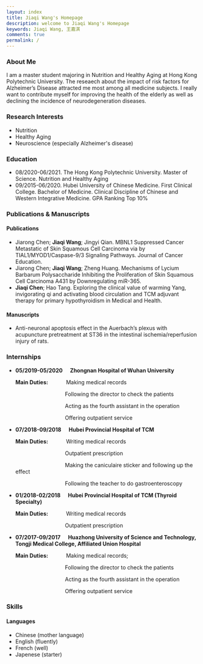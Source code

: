```yaml
---
layout: index
title: Jiaqi Wang's Homepage
description: welcome to Jiaqi Wang's Homepage
keywords: Jiaqi Wang, 王嘉淇
comments: true
permalink: /
---
```


### About Me

I am a master student majoring in Nutrition and Healthy Aging at Hong Kong Polytechnic University. 
The reseaech about the impact of risk factors for Alzheimer’s Disease attracted me most among all medicine subjects. 
I really want to contribute myself for improving the health of the elderly as well as declining the incidence of neurodegeneration diseases.

### Research Interests

- Nutrition
- Healthy Aging
- Neuroscience (especially Alzheimer's disease)

### Education

- 08/2020-06/2021. The Hong Kong Polytechnic University. Master of Science. Nutrition and Healthy Aging                               
- 09/2015-06/2020. Hubei University of Chinese Medicine. First Clinical College. Bachelor of Medicine. Clinical Discipline of Chinese and Western Integrative Medicine. GPA Ranking Top 10%

### Publications & Manuscripts

#### Publications

- Jiarong Chen; **Jiaqi Wang**; Jingyi Qian. MBNL1 Suppressed Cancer Metastatic of Skin Squamous Cell Carcinoma via by TIAL1/MYOD1/Caspase-9/3 Signaling Pathways. Journal of Cancer Education.
- Jiarong Chen; **Jiaqi Wang**; Zheng Huang. Mechanisms of Lycium Barbarum Polysaccharide Inhibiting the Proliferation of Skin Squamous Cell Carcinoma A431 by Downregulating miR-365.
- **Jiaqi Chen**; Hao Tang. Exploring the clinical value of warming Yang, invigorating qi and activating blood circulation and TCM adjuvant therapy for primary hypothyroidism in Medical and Health.

#### Manuscripts

- Anti-neuronal apoptosis effect in the Auerbach’s plexus with acupuncture pretreatment at ST36 in the intestinal ischemia/reperfusion injury of rats.

### Internships

- **05/2019-05/2020**&nbsp;&nbsp;&nbsp;&nbsp;&nbsp;**Zhongnan Hospital of Wuhan University**

  **Main Duties:**&nbsp;&nbsp;&nbsp;&nbsp;&nbsp;&nbsp;&nbsp;&nbsp;&nbsp;&nbsp;&nbsp;&nbsp;Making medical records

  &nbsp;&nbsp;&nbsp;&nbsp;&nbsp;&nbsp;&nbsp;&nbsp;&nbsp;&nbsp;&nbsp;&nbsp;&nbsp;&nbsp;&nbsp;&nbsp;&nbsp;&nbsp;&nbsp;&nbsp;&nbsp;&nbsp;&nbsp;&nbsp;&nbsp;&nbsp;&nbsp;&nbsp;&nbsp;&nbsp;&nbsp;&nbsp;&nbsp;Following the director to check the patients

  &nbsp;&nbsp;&nbsp;&nbsp;&nbsp;&nbsp;&nbsp;&nbsp;&nbsp;&nbsp;&nbsp;&nbsp;&nbsp;&nbsp;&nbsp;&nbsp;&nbsp;&nbsp;&nbsp;&nbsp;&nbsp;&nbsp;&nbsp;&nbsp;&nbsp;&nbsp;&nbsp;&nbsp;&nbsp;&nbsp;&nbsp;&nbsp;&nbsp;Acting as the fourth assistant in the operation

  &nbsp;&nbsp;&nbsp;&nbsp;&nbsp;&nbsp;&nbsp;&nbsp;&nbsp;&nbsp;&nbsp;&nbsp;&nbsp;&nbsp;&nbsp;&nbsp;&nbsp;&nbsp;&nbsp;&nbsp;&nbsp;&nbsp;&nbsp;&nbsp;&nbsp;&nbsp;&nbsp;&nbsp;&nbsp;&nbsp;&nbsp;&nbsp;&nbsp;Offering outpatient service

- **07/2018-09/2018**&nbsp;&nbsp;&nbsp;&nbsp;&nbsp;**Hubei Provincial Hospital of TCM**

  **Main Duties:**&nbsp;&nbsp;&nbsp;&nbsp;&nbsp;&nbsp;&nbsp;&nbsp;&nbsp;&nbsp;&nbsp;&nbsp;Writing medical records

  &nbsp;&nbsp;&nbsp;&nbsp;&nbsp;&nbsp;&nbsp;&nbsp;&nbsp;&nbsp;&nbsp;&nbsp;&nbsp;&nbsp;&nbsp;&nbsp;&nbsp;&nbsp;&nbsp;&nbsp;&nbsp;&nbsp;&nbsp;&nbsp;&nbsp;&nbsp;&nbsp;&nbsp;&nbsp;&nbsp;&nbsp;&nbsp;&nbsp;Outpatient prescription

  &nbsp;&nbsp;&nbsp;&nbsp;&nbsp;&nbsp;&nbsp;&nbsp;&nbsp;&nbsp;&nbsp;&nbsp;&nbsp;&nbsp;&nbsp;&nbsp;&nbsp;&nbsp;&nbsp;&nbsp;&nbsp;&nbsp;&nbsp;&nbsp;&nbsp;&nbsp;&nbsp;&nbsp;&nbsp;&nbsp;&nbsp;&nbsp;&nbsp;Making the caniculaire sticker and following up the effect

  &nbsp;&nbsp;&nbsp;&nbsp;&nbsp;&nbsp;&nbsp;&nbsp;&nbsp;&nbsp;&nbsp;&nbsp;&nbsp;&nbsp;&nbsp;&nbsp;&nbsp;&nbsp;&nbsp;&nbsp;&nbsp;&nbsp;&nbsp;&nbsp;&nbsp;&nbsp;&nbsp;&nbsp;&nbsp;&nbsp;&nbsp;&nbsp;&nbsp;Following the teacher to do gastroenteroscopy

- **01/2018-02/2018**&nbsp;&nbsp;&nbsp;&nbsp;&nbsp;**Hubei Provincial Hospital of TCM (Thyroid Specialty)**

  **Main Duties:**&nbsp;&nbsp;&nbsp;&nbsp;&nbsp;&nbsp;&nbsp;&nbsp;&nbsp;&nbsp;&nbsp;&nbsp;Writing medical records

  &nbsp;&nbsp;&nbsp;&nbsp;&nbsp;&nbsp;&nbsp;&nbsp;&nbsp;&nbsp;&nbsp;&nbsp;&nbsp;&nbsp;&nbsp;&nbsp;&nbsp;&nbsp;&nbsp;&nbsp;&nbsp;&nbsp;&nbsp;&nbsp;&nbsp;&nbsp;&nbsp;&nbsp;&nbsp;&nbsp;&nbsp;&nbsp;&nbsp;Outpatient prescription

- **07/2017-09/2017**&nbsp;&nbsp;&nbsp;&nbsp;&nbsp;**Huazhong University of Science and Technology, Tongji Medical College, Affiliated Union Hospital**

  **Main Duties:**&nbsp;&nbsp;&nbsp;&nbsp;&nbsp;&nbsp;&nbsp;&nbsp;&nbsp;&nbsp;&nbsp;&nbsp;Making medical records;

  &nbsp;&nbsp;&nbsp;&nbsp;&nbsp;&nbsp;&nbsp;&nbsp;&nbsp;&nbsp;&nbsp;&nbsp;&nbsp;&nbsp;&nbsp;&nbsp;&nbsp;&nbsp;&nbsp;&nbsp;&nbsp;&nbsp;&nbsp;&nbsp;&nbsp;&nbsp;&nbsp;&nbsp;&nbsp;&nbsp;&nbsp;&nbsp;&nbsp;Following the director to check the patients

  &nbsp;&nbsp;&nbsp;&nbsp;&nbsp;&nbsp;&nbsp;&nbsp;&nbsp;&nbsp;&nbsp;&nbsp;&nbsp;&nbsp;&nbsp;&nbsp;&nbsp;&nbsp;&nbsp;&nbsp;&nbsp;&nbsp;&nbsp;&nbsp;&nbsp;&nbsp;&nbsp;&nbsp;&nbsp;&nbsp;&nbsp;&nbsp;&nbsp;Acting as the fourth assistant in the operation

  &nbsp;&nbsp;&nbsp;&nbsp;&nbsp;&nbsp;&nbsp;&nbsp;&nbsp;&nbsp;&nbsp;&nbsp;&nbsp;&nbsp;&nbsp;&nbsp;&nbsp;&nbsp;&nbsp;&nbsp;&nbsp;&nbsp;&nbsp;&nbsp;&nbsp;&nbsp;&nbsp;&nbsp;&nbsp;&nbsp;&nbsp;&nbsp;&nbsp;Offering outpatient service

### Skills

#### Languages

- Chinese (mother language)
- English (fluently)
- French (well)
- Japenese (starter)

<!-- ### Social

{% for website in site.data.social %}
* {{ website.sitename }}：[@{{ website.name }}]({{ website.url }})
  {% endfor %} -->
